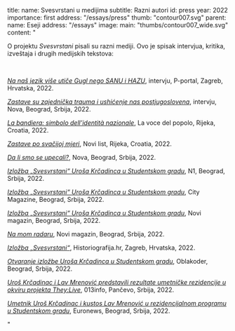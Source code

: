 title:
    name: Svesvrstani u medijima 
    subtitle: Razni autori
id: press
year: 2022
importance: first
address: "/essays/press"
thumb: "contour007.svg"
parent:
    name: Eseji
    address: "/essays"
image:
    main: "thumbs/contour007_wide.svg"
content: "<p class='regular'>O projektu <em>Svesvrstani</em> pisali su razni mediji. Ovo je spisak intervjua, kritika, izveštaja i drugih medijskih tekstova:</p>
<p class='regular'><br></p>
<p class='regular'><a href='https://p-portal.net/uros-krcadinac-na-nas-jezik-vise-utice-gugl-nego-sanu-i-hazu/' target='_blank'><em>Na naš jezik više utiče Gugl nego SANU i HAZU</em></a>, intervju, P-portal, Zagreb, Hrvatska, 2022.</p>
<p class='regular'><a href='https://nova.rs/kultura/uros-krcadinac-zastave-su-zajednicka-trauma-i-ushicenje-nas-postjugoslovena/' target='_blank'><em>Zastave su zajednička trauma i ushićenje nas postjugoslovena</em></a>, intervju, Nova, Beograd, Srbija, 2022.</p>
<p class='regular'><a href='https://lavoce.hr/cultura-e-spettacoli/la-bandiera-simbolo-dellidentita-nazionale' target='_blank'><em>La bandiera: simbolo dell’identità nazionale</em></a>, La voce del popolo, Rijeka, Croatia, 2022.</p>
<p class='regular'><a href='https://www.novilist.hr/ostalo/kultura/izlozbe/izlozba-svesvrstani-urosa-krcadinca-zastave-po-svacijoj-mjeri/' target='_blank'><em>Zastave po svačijoj mjeri</em></a>, Novi list, Rijeka, Croatia, 2022.</p>
<p class='regular'><a href='https://nova.rs/kultura/da-li-smo-se-upecali-izlozba-svesvsrtani-u-studentskom-gradu/' target='_blank'><em>Da li smo se upecali?</em></a>, Nova, Beograd, Srbija, 2022.</p>
<p class='regular'><a href='https://rs.n1info.com/kultura/izlozba-svesvrstani-urosa-krcadinca-u-studentskom-gradu/' target='_blank'><em>Izložba „Svesvrstani“ Uroša Krčadinca u Studentskom gradu</em></a>, N1, Beograd, Srbija, 2022.</p>
<p class='regular'><a href='https://citymagazine.danas.rs/kultura/art/izlozba-svesvrstani-urosa-krcadinca-u-studentskom-gradu/' target='_blank'><em>Izložba „Svesvrstani“ Uroša Krčadinca u Studentskom gradu</em></a>, City Magazine, Beograd, Srbija, 2022.</p>
<p class='regular'><a href='https://novimagazin.rs/kultura/274815-izlozba-svesvrstani-urosa-krcadinca-u-studentskom-gradu' target='_blank'><em>Izložba „Svesvrstani“ Uroša Krčadinca u Studentskom gradu</em></a>, Novi magazin, Beograd, Srbija, 2022.</p>
<p class='regular'><a href='https://javniservis.net/mediji/dnevnici-nedeljnici-mesecnici/novi-magazin/na-mom-radaru-uros-krcadinac/' target='_blank'><em>Na mom radaru</em></a>, Novi magazin, Beograd, Srbija, 2022.</p>
<p class='regular'><a href='http://historiografija.hr/?p=31797' target='_blank'><em>Izložba „Svesvrstani“</em></a>, Historiografija.hr, Zagreb, Hrvatska, 2022.</p>
<p class='regular'><a href='https://www.oblakoder.org.rs/otvaranje-izlozbe-svesvrstani-urosa-krcadinca-u-studentskom-gradu/' target='_blank'><em>Otvaranje izložbe Uroša Krčadinca u Studentskom gradu</em></a>, Oblakoder, Beograd, Srbija, 2022.</p>
<p class='regular'><a href='https://013info.rs/vesti/srbija/uros-krcadinac-i-lav-mrenovic-predstavili-rezultate-umetnicke-rezidencije-u-okviru' target='_blank'><em>Uroš Krčadinac i Lav Mrenović predstavili rezultate umetničke rezidencije u okviru projekta They:Live</em></a>, 013info, Pančevo, Srbija, 2022.</p>
<p class='regular'><a href='https://www.euronews.rs/kultura/aktuelno-iz-kulture/44780/umetnik-uros-krcadinac-i-kustos-lav-mrenovic-u-rezidencijalnom-programu-u-studentskom-gradu/vest' target='_blank'><em>Umetnik Uroš Krčadinac i kustos Lav Mrenović u rezidencijalnom programu u Studentskom gradu</em></a>, Euronews, Beograd, Srbija, 2022.</p>"